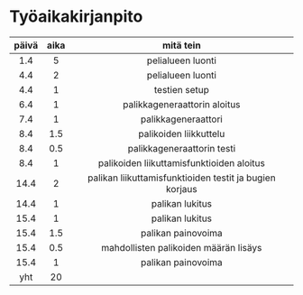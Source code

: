 # Työaikakirjanpito

| päivä | aika | mitä tein |
|:-----:|:----:|:---------:|
|1.4    |5     |pelialueen luonti|
|4.4    |2     |pelialueen luonti|
|4.4    |1     |testien setup|
|6.4    |1     |palikkageneraattorin aloitus|
|7.4    |1     |palikkageneraattori|
|8.4    |1.5   |palikoiden liikkuttelu|
|8.4    |0.5   |palikkageneraattorin testi|
|8.4    |1     |palikoiden liikuttamisfunktioiden aloitus|
|14.4   |2     |palikan liikuttamisfunktioiden testit ja bugien korjaus|
|14.4   |1     |palikan lukitus|
|15.4   |1     |palikan lukitus|
|15.4   |1.5   |palikan painovoima|
|15.4   |0.5   |mahdollisten palikoiden määrän lisäys|
|15.4   |1     |palikan painovoima|
|yht    |20    |  |
